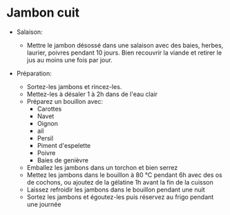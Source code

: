 # Jambon cuit 
* Salaison:
	* Mettre le jambon désossé dans une salaison avec des baies, herbes, laurier, poivres pendant 10 jours. Bien recouvrir la viande et retirer le jus au moins une fois par jour.

* Préparation:
	* Sortez-les jambons et rincez-les.
	* Mettez-les à désaler 1 à 2h dans de l'eau clair
	* Préparez un bouillon avec:
		* Carottes
		* Navet
		* Oignon
		* ail
		* Persil
		* Piment d'espelette
		* Poivre
		* Baies de genièvre
	* Emballez les jambons dans un torchon et bien serrez
	* Mettez les jambons dans le bouillon à 80 °C pendant 6h avec des os de cochons, ou ajoutez de la gélatine 1h avant la fin de la cuisson
	* Laissez refroidir les jambons dans le bouillon pendant une nuit
	* Sortez les jambons et égoutez-les puis réservez au frigo pendant une journée
